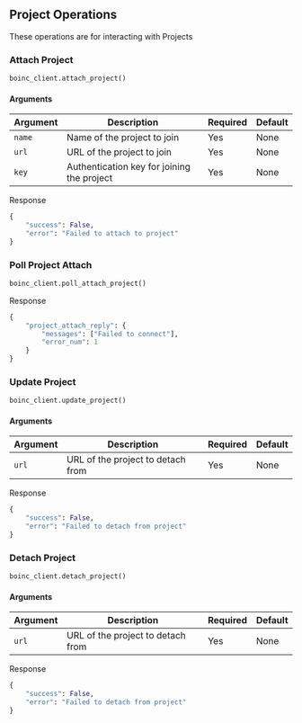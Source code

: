 ## Project Operations
These operations are for interacting with Projects

### Attach Project
```python
boinc_client.attach_project()
```

#### Arguments
| Argument | Description                                | Required | Default |
|----------|--------------------------------------------|----------|---------|
| `name`   | Name of the project to join                | Yes      | None    |
| `url`    | URL of the project to join                 | Yes      | None    | 
| `key`    | Authentication key for joining the project | Yes      | None    |

Response
```python
{
    "success": False,
    "error": "Failed to attach to project"
}
```

### Poll Project Attach
```python
boinc_client.poll_attach_project()
```

Response
```python
{
    "project_attach_reply": {
        "messages": ["Failed to connect"],
        "error_num": 1
    }
}
```

### Update Project
```python
boinc_client.update_project()
```

#### Arguments
| Argument | Description                       | Required | Default |
|----------|-----------------------------------|----------|---------|
| `url`    | URL of the project to detach from | Yes      | None    |

Response
```python
{
    "success": False,
    "error": "Failed to detach from project"
}
```

### Detach Project
```python
boinc_client.detach_project()
```

#### Arguments
| Argument | Description                       | Required | Default |
|----------|-----------------------------------|----------|---------|
| `url`    | URL of the project to detach from | Yes      | None    | 

Response
```python
{
    "success": False,
    "error": "Failed to detach from project"
}
```